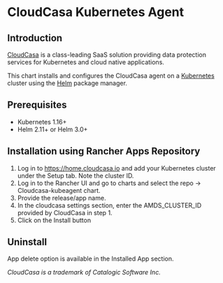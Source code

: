 # CloudCasa Kubernetes Agent

## Introduction

[CloudCasa](https://cloudcasa.io) is a class-leading SaaS solution providing data protection services for Kubernetes and cloud native applications.

This chart installs and configures the CloudCasa agent on a [Kubernetes](http://kubernetes.io) cluster using the [Helm](https://helm.sh) package manager.

## Prerequisites

- Kubernetes 1.16+
- Helm 2.11+ or Helm 3.0+

## Installation using Rancher Apps Repository

1. Log in to https://home.cloudcasa.io and add your Kubernetes cluster under the Setup tab. Note the cluster ID.
2. Log in to the Rancher UI and go to charts and select the repo -> Cloudcasa-kubeagent chart.
3. Provide the release/app name.
4. In the cloudcasa settings section, enter the AMDS_CLUSTER_ID provided by CloudCasa in step 1.
5. Click on the Install button

## Uninstall
App delete option is available in the Installed App section.


*CloudCasa is a trademark of Catalogic Software Inc.*

